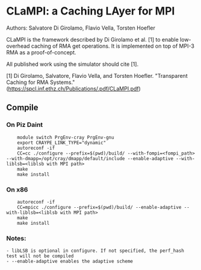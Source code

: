# CLaMPI: a Caching LAyer for MPI
Authors: Salvatore Di Girolamo, Flavio Vella, Torsten Hoefler

CLaMPI is the framework described by Di Girolamo et al. [1] to enable low-overhead caching of RMA get operations.
It is implemented on top of MPI-3 RMA as a proof-of-concept.

All published work using the simulator should cite [1].

[1] Di Girolamo, Salvatore, Flavio Vella, and Torsten Hoefler. "Transparent Caching for RMA Systems." 
(https://spcl.inf.ethz.ch/Publications/.pdf/CLaMPI.pdf)

## Compile



### On Piz Daint
``` 
    module switch PrgEnv-cray PrgEnv-gnu
    export CRAYPE_LINK_TYPE="dynamic"
    autoreconf -if
    CC=cc ./configure --prefix=$(pwd)/build/ --with-fompi=<fompi_path> --with-dmapp=/opt/cray/dmapp/default/include --enable-adaptive --with-liblsb=<liblsb with MPI path>
    make
    make install
```
### On x86
```
    autoreconf -if
    CC=mpicc ./configure --prefix=$(pwd)/build/ --enable-adaptive --with-liblsb=<liblsb with MPI path>
    make
    make install
```

### Notes:
    - libLSB is optional in configure. If not specified, the perf_hash test will not be compiled
    - --enable-adaptive enables the adaptive scheme

